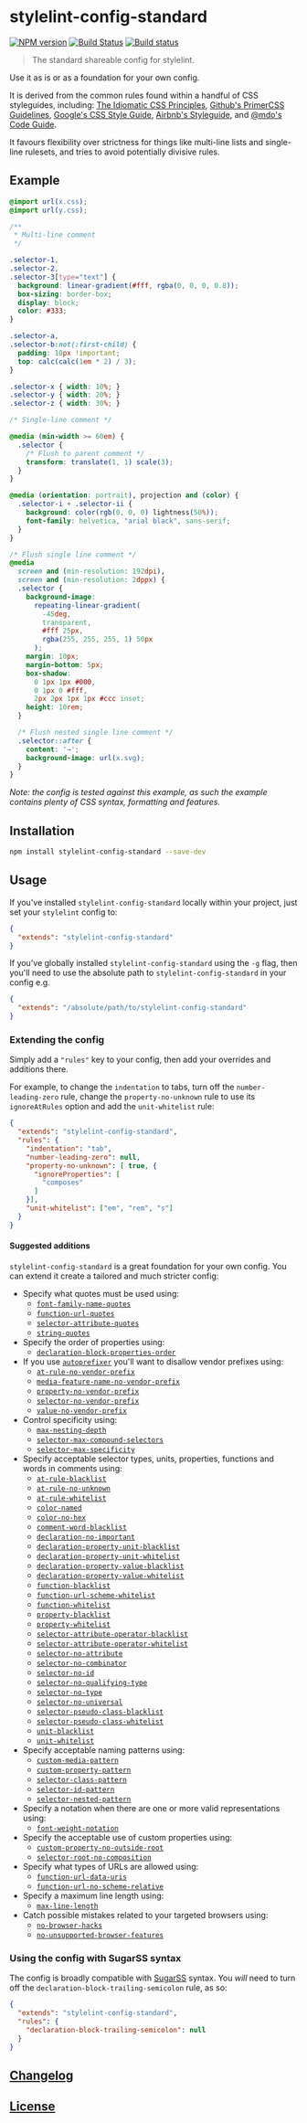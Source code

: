 # stylelint-config-standard

[![NPM version](http://img.shields.io/npm/v/stylelint-config-standard.svg)](https://www.npmjs.org/package/stylelint-config-standard) [![Build Status](https://travis-ci.org/stylelint/stylelint-config-standard.svg?branch=master)](https://travis-ci.org/stylelint/stylelint-config-standard) [![Build status](https://ci.appveyor.com/api/projects/status/o8rfhyax6n7bjnlt/branch/master?svg=true)](https://ci.appveyor.com/project/stylelint/stylelint-config-standard/branch/master)

> The standard shareable config for stylelint.

Use it as is or as a foundation for your own config.

It is derived from the common rules found within a handful of CSS styleguides, including: [The Idiomatic CSS Principles](https://github.com/necolas/idiomatic-css),
[Github's PrimerCSS Guidelines](http://primercss.io/guidelines/#scss),
[Google's CSS Style Guide](https://google.github.io/styleguide/htmlcssguide.xml#CSS_Formatting_Rules), [Airbnb's Styleguide](https://github.com/airbnb/css#css), and [@mdo's Code Guide](http://codeguide.co/#css).

It favours flexibility over strictness for things like multi-line lists and single-line rulesets, and tries to avoid potentially divisive rules.

## Example

```css
@import url(x.css);
@import url(y.css);

/**
 * Multi-line comment
 */

.selector-1,
.selector-2,
.selector-3[type="text"] {
  background: linear-gradient(#fff, rgba(0, 0, 0, 0.8));
  box-sizing: border-box;
  display: block;
  color: #333;
}

.selector-a,
.selector-b:not(:first-child) {
  padding: 10px !important;
  top: calc(calc(1em * 2) / 3);
}

.selector-x { width: 10%; }
.selector-y { width: 20%; }
.selector-z { width: 30%; }

/* Single-line comment */

@media (min-width >= 60em) {
  .selector {
    /* Flush to parent comment */
    transform: translate(1, 1) scale(3);
  }
}

@media (orientation: portrait), projection and (color) {
  .selector-i + .selector-ii {
    background: color(rgb(0, 0, 0) lightness(50%));
    font-family: helvetica, "arial black", sans-serif;
  }
}

/* Flush single line comment */
@media
  screen and (min-resolution: 192dpi),
  screen and (min-resolution: 2dppx) {
  .selector {
    background-image:
      repeating-linear-gradient(
        -45deg,
        transparent,
        #fff 25px,
        rgba(255, 255, 255, 1) 50px
      );
    margin: 10px;
    margin-bottom: 5px;
    box-shadow:
      0 1px 1px #000,
      0 1px 0 #fff,
      2px 2px 1px 1px #ccc inset;
    height: 10rem;
  }

  /* Flush nested single line comment */
  .selector::after {
    content: '→';
    background-image: url(x.svg);
  }
}
```

*Note: the config is tested against this example, as such the example contains plenty of CSS syntax, formatting and features.*

## Installation

```bash
npm install stylelint-config-standard --save-dev
```

## Usage

If you've installed `stylelint-config-standard` locally within your project, just set your `stylelint` config to:

```json
{
  "extends": "stylelint-config-standard"
}
```

If you've globally installed `stylelint-config-standard` using the `-g` flag, then you'll need to use the absolute path to `stylelint-config-standard` in your config e.g.

```json
{
  "extends": "/absolute/path/to/stylelint-config-standard"
}
```

### Extending the config

Simply add a `"rules"` key to your config, then add your overrides and additions there.

For example, to change the `indentation` to tabs, turn off the `number-leading-zero` rule, change the `property-no-unknown` rule to use its `ignoreAtRules` option and add the `unit-whitelist` rule:

```json
{
  "extends": "stylelint-config-standard",
  "rules": {
    "indentation": "tab",
    "number-leading-zero": null,
    "property-no-unknown": [ true, {
      "ignoreProperties": [
        "composes"
      ]
    }],
    "unit-whitelist": ["em", "rem", "s"]
  }
}
```

#### Suggested additions

`stylelint-config-standard` is a great foundation for your own config. You can extend it create a tailored and much stricter config:

-   Specify what quotes must be used using:
    -   [`font-family-name-quotes`](https://github.com/stylelint/stylelint/blob/master/src/rules/font-family-name-quotes/README.md)
    -   [`function-url-quotes`](https://github.com/stylelint/stylelint/blob/master/src/rules/function-url-quotes/README.md)
    -   [`selector-attribute-quotes`](https://github.com/stylelint/stylelint/blob/master/src/rules/selector-attribute-quotes/README.md)
    -   [`string-quotes`](https://github.com/stylelint/stylelint/blob/master/src/rules/string-quotes/README.md)
-   Specify the order of properties using:
    -   [`declaration-block-properties-order`](https://github.com/stylelint/stylelint/blob/master/src/rules/declaration-block-properties-order/README.md)
-   If you use [`autoprefixer`](https://github.com/postcss/autoprefixer) you'll want to disallow vendor prefixes using:
    -   [`at-rule-no-vendor-prefix`](https://github.com/stylelint/stylelint/blob/master/src/rules/at-rule-no-vendor-prefix/README.md)
    -   [`media-feature-name-no-vendor-prefix`](https://github.com/stylelint/stylelint/blob/master/src/rules/media-feature-name-no-vendor-prefix/README.md)
    -   [`property-no-vendor-prefix`](https://github.com/stylelint/stylelint/blob/master/src/rules/property-no-vendor-prefix/README.md)
    -   [`selector-no-vendor-prefix`](https://github.com/stylelint/stylelint/blob/master/src/rules/selector-no-vendor-prefix/README.md)
    -   [`value-no-vendor-prefix`](https://github.com/stylelint/stylelint/blob/master/src/rules/value-no-vendor-prefix/README.md)
-   Control specificity using:
    -   [`max-nesting-depth`](https://github.com/stylelint/stylelint/blob/master/src/rules/max-nesting-depth/README.md)
    -   [`selector-max-compound-selectors`](https://github.com/stylelint/stylelint/blob/master/src/rules/selector-max-compound-selectors/README.md)
    -   [`selector-max-specificity`](https://github.com/stylelint/stylelint/blob/master/src/rules/selector-max-specificity/README.md)
-   Specify acceptable selector types, units, properties, functions and words in comments using:
    -   [`at-rule-blacklist`](https://github.com/stylelint/stylelint/blob/master/src/rules/at-rule-blacklist/README.md)
    -   [`at-rule-no-unknown`](https://github.com/stylelint/stylelint/blob/master/src/rules/at-rule-no-unknown/README.md)
    -   [`at-rule-whitelist`](https://github.com/stylelint/stylelint/blob/master/src/rules/at-rule-whitelist/README.md)
    -   [`color-named`](https://github.com/stylelint/stylelint/blob/master/src/rules/color-named/README.md)
    -   [`color-no-hex`](https://github.com/stylelint/stylelint/blob/master/src/rules/color-no-hex/README.md)
    -   [`comment-word-blacklist`](https://github.com/stylelint/stylelint/blob/master/src/rules/comment-word-blacklist/README.md)
    -   [`declaration-no-important`](https://github.com/stylelint/stylelint/blob/master/src/rules/declaration-no-important/README.md)
    -   [`declaration-property-unit-blacklist`](https://github.com/stylelint/stylelint/blob/master/src/rules/declaration-property-unit-blacklist/README.md)
    -   [`declaration-property-unit-whitelist`](https://github.com/stylelint/stylelint/blob/master/src/rules/declaration-property-unit-whitelist/README.md)
    -   [`declaration-property-value-blacklist`](https://github.com/stylelint/stylelint/blob/master/src/rules/declaration-property-value-blacklist/README.md)
    -   [`declaration-property-value-whitelist`](https://github.com/stylelint/stylelint/blob/master/src/rules/declaration-property-value-whitelist/README.md)
    -   [`function-blacklist`](https://github.com/stylelint/stylelint/blob/master/src/rules/function-blacklist/README.md)
    -   [`function-url-scheme-whitelist`](https://github.com/stylelint/stylelint/blob/master/src/rules/function-url-scheme-whitelist/README.md)
    -   [`function-whitelist`](https://github.com/stylelint/stylelint/blob/master/src/rules/function-whitelist/README.md)
    -   [`property-blacklist`](https://github.com/stylelint/stylelint/blob/master/src/rules/property-blacklist/README.md)
    -   [`property-whitelist`](https://github.com/stylelint/stylelint/blob/master/src/rules/property-whitelist/README.md)
    -   [`selector-attribute-operator-blacklist`](https://github.com/stylelint/stylelint/blob/master/src/rules/selector-attribute-operator-blacklist/README.md)
    -   [`selector-attribute-operator-whitelist`](https://github.com/stylelint/stylelint/blob/master/src/rules/selector-attribute-operator-whitelist/README.md)
    -   [`selector-no-attribute`](https://github.com/stylelint/stylelint/blob/master/src/rules/selector-no-attribute/README.md)
    -   [`selector-no-combinator`](https://github.com/stylelint/stylelint/blob/master/src/rules/selector-no-combinator/README.md)
    -   [`selector-no-id`](https://github.com/stylelint/stylelint/blob/master/src/rules/selector-no-id/README.md)
    -   [`selector-no-qualifying-type`](https://github.com/stylelint/stylelint/blob/master/src/rules/selector-no-qualifying-type/README.md)
    -   [`selector-no-type`](https://github.com/stylelint/stylelint/blob/master/src/rules/selector-no-type/README.md)
    -   [`selector-no-universal`](https://github.com/stylelint/stylelint/blob/master/src/rules/selector-no-universal/README.md)
    -   [`selector-pseudo-class-blacklist`](https://github.com/stylelint/stylelint/blob/master/src/rules/selector-pseudo-class-blacklist/README.md)
    -   [`selector-pseudo-class-whitelist`](https://github.com/stylelint/stylelint/blob/master/src/rules/selector-pseudo-class-whitelist/README.md)
    -   [`unit-blacklist`](https://github.com/stylelint/stylelint/blob/master/src/rules/property-blacklist/README.md)
    -   [`unit-whitelist`](https://github.com/stylelint/stylelint/blob/master/src/rules/property-blacklist/README.md)
-   Specify acceptable naming patterns using:
    -   [`custom-media-pattern`](https://github.com/stylelint/stylelint/blob/master/src/rules/custom-media-pattern/README.md)
    -   [`custom-property-pattern`](https://github.com/stylelint/stylelint/blob/master/src/rules/custom-property-pattern/README.md)
    -   [`selector-class-pattern`](https://github.com/stylelint/stylelint/blob/master/src/rules/selector-class-pattern/README.md)
    -   [`selector-id-pattern`](https://github.com/stylelint/stylelint/blob/master/src/rules/selector-id-pattern/README.md)
    -   [`selector-nested-pattern`](https://github.com/stylelint/stylelint/blob/master/src/rules/selector-nested-pattern/README.md)
-   Specify a notation when there are one or more valid representations using:
    -   [`font-weight-notation`](https://github.com/stylelint/stylelint/blob/master/src/rules/font-weight-notation/README.md)
-   Specify the acceptable use of custom properties using:
    -   [`custom-property-no-outside-root`](https://github.com/stylelint/stylelint/blob/master/src/rules/custom-property-no-outside-root/README.md)
    -   [`selector-root-no-composition`](https://github.com/stylelint/stylelint/blob/master/src/rules/selector-root-no-composition/README.md)
-   Specify what types of URLs are allowed using:
    -   [`function-url-data-uris`](https://github.com/stylelint/stylelint/blob/master/src/rules/function-url-data-uris/README.md)
    -   [`function-url-no-scheme-relative`](https://github.com/stylelint/stylelint/blob/master/src/rules/function-url-no-scheme-relative/README.md)
-   Specify a maximum line length using:
    -   [`max-line-length`](https://github.com/stylelint/stylelint/blob/master/src/rules/max-line-length/README.md)
-   Catch possible mistakes related to your targeted browsers using:
    -   [`no-browser-hacks`](https://github.com/stylelint/stylelint/blob/master/src/rules/no-browser-hacks/README.md)
    -   [`no-unsupported-browser-features`](https://github.com/stylelint/stylelint/blob/master/src/rules/no-unsupported-browser-features/README.md)

### Using the config with SugarSS syntax

The config is broadly compatible with [SugarSS](https://github.com/postcss/sugarss) syntax. You *will* need to turn off the `declaration-block-trailing-semicolon` rule, as so:

```json
{
  "extends": "stylelint-config-standard",
  "rules": {
    "declaration-block-trailing-semicolon": null
  }
}
```

## [Changelog](CHANGELOG.md)

## [License](LICENSE)
